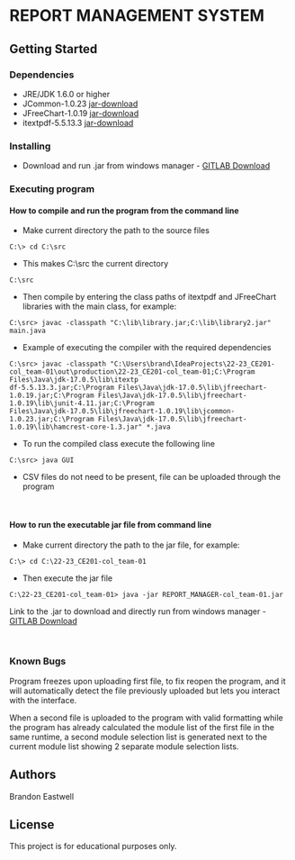 # REPORT MANAGEMENT SYSTEM

## Getting Started

### Dependencies

* JRE/JDK 1.6.0 or higher
* JCommon-1.0.23 [jar-download](https://jar-download.com/artifacts/org.jfree/jfreechart/1.0.19/source-code)
* JFreeChart-1.0.19 [jar-download](https://jar-download.com/artifacts/org.jfree/jfreechart/1.0.19/source-code)
* itextpdf-5.5.13.3 [jar-download](https://jar-download.com/artifacts/com.itextpdf/itextpdf/5.5.13/source-code)

### Installing

* Download and run .jar from windows manager - [GITLAB Download](https://cseegit.essex.ac.uk/22-23-ce201-col/22-23_CE201-col_team-01/-/blob/d5e51e064de067113e0117e785ecf80ad19d3046/REPORT_MANAGER-col_team-01.jar)


### Executing program

#### How to compile and run the program from the command line
* Make current directory the path to the source files
```
C:\> cd C:\src
```
* This makes C:\src the current directory
```
C:\src
```
* Then compile by entering the class paths of itextpdf and JFreeChart libraries with the main class, for example:
```
C:\src> javac -classpath "C:\lib\library.jar;C:\lib\library2.jar" main.java
```
* Example of executing the compiler with the required dependencies
```
C:\src> javac -classpath "C:\Users\brand\IdeaProjects\22-23_CE201-col_team-01\out\production\22-23_CE201-col_team-01;C:\Program Files\Java\jdk-17.0.5\lib\itextp
df-5.5.13.3.jar;C:\Program Files\Java\jdk-17.0.5\lib\jfreechart-1.0.19.jar;C:\Program Files\Java\jdk-17.0.5\lib\jfreechart-1.0.19\lib\junit-4.11.jar;C:\Program 
Files\Java\jdk-17.0.5\lib\jfreechart-1.0.19\lib\jcommon-1.0.23.jar;C:\Program Files\Java\jdk-17.0.5\lib\jfreechart-1.0.19\lib\hamcrest-core-1.3.jar" *.java
```
* To run the compiled class execute the following line
```
C:\src> java GUI
```
* CSV files do not need to be present, file can be uploaded through the program

<br>

#### How to run the executable jar file from command line
* Make current directory the path to the jar file, for example:
```
C:\> cd C:\22-23_CE201-col_team-01
```
* Then execute the jar file
```
C:\22-23_CE201-col_team-01> java -jar REPORT_MANAGER-col_team-01.jar
```
Link to the .jar to download and directly run from windows manager - [GITLAB Download](https://cseegit.essex.ac.uk/22-23-ce201-col/22-23_CE201-col_team-01/-/blob/d5e51e064de067113e0117e785ecf80ad19d3046/REPORT_MANAGER-col_team-01.jar)

<br>

### Known Bugs
Program freezes upon uploading first file, to fix reopen the program, and it will automatically detect the file previously
uploaded but lets you interact with the interface.

When a second file is uploaded to the program with valid formatting while the program has already calculated the module
list of the first file in the same runtime, a second module selection list is generated next to the current module list showing
2 separate module selection lists.

## Authors

Brandon Eastwell


## License

This project is for educational purposes only.
